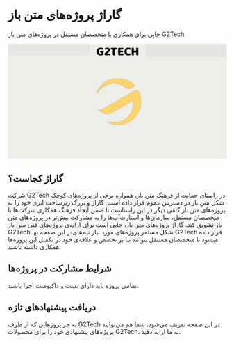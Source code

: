 # گاراژ پروژه‌های متن باز
جایی برای همکاری با متخصصان مستقل در پروژه‌های متن باز G2Tech

[![G2tech](https://raw.githubusercontent.com/G2Tech-co/.github/main/profile/profile.png)](https://g2tech.co)

## گاراژ کجاست؟
شرکت G2Tech در راستای حمایت از فرهنگ متن باز، همواره برخی از پروژه‌های کوچک و بزرگ زیرساخت ابری خود را به‌‎ شکل متن باز در دسترس عموم قرار داده است. گاراژ پروژه‌های متن باز گامی دیگر در این راستاست تا ضمن ایجاد فرهنگ همکاری شرکت‌ها با متخصصان مستقل، سازمان‌ها و استارت‌آپ‌ها را به مشارکت بیش‌تر در پروژه‌های متن باز تشویق کند.
گاراژ پروژه‌های متن باز، جایی است برای ارایه‌ی پروژه‌های فنی متن باز G2Tech. در این صفحه به‎شکل مستمر پروژه‌های مورد نیاز تیم‌های G2Tech قرار داده می‏شود تا متخصصان مستقل بتوانند بنا بر تخصص و علاقه‌ی خود در تکمیل این پروژه‌ها همکاری داشته باشند.

## شرایط مشارکت در پروژه‌ها
تمامی پروژه باید دارای تست و داکیومنت اجرا باشند.

## دریافت پیشنهادهای تازه
به جز پروژهایی که از طرف G2Tech در این صفحه تعریف می‌شود، شما هم می‌توانید پروژه‌های پیشنهادی خود را برای محصولات G2Tech، به ما ارایه دهید.
